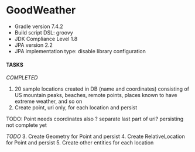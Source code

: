 # GoodWeather

- Gradle version 7.4.2
- Build script DSL: groovy
- JDK Compliance Level 1.8
- JPA version 2.2
- JPA implementation type: disable library configuration

#### TASKS

*COMPLETED*
1. 20 sample locations created in DB (name and coordinates) consisting of US mountain peaks, beaches, remote points, places known to have extreme weather, and so on
2. Create point, uri only, for each location and persist

TODO:
Point needs coordinates also
? separate last part of uri?
persisting not complete yet

*TODO*
3. Create Geometry for Point and persist
4. Create RelativeLocation for Point and persist
5. Create other entities for each location
